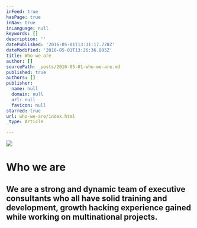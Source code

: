 ```yaml
---
inFeed: true
hasPage: true
inNav: true
inLanguage: null
keywords: []
description: ''
datePublished: '2016-05-01T13:31:17.728Z'
dateModified: '2016-05-01T13:26:36.895Z'
title: Who we are
author: []
sourcePath: _posts/2016-05-01-who-we-are.md
published: true
authors: []
publisher:
  name: null
  domain: null
  url: null
  favicon: null
starred: true
url: who-we-are/index.html
_type: Article

---
```

![](https://the-grid-user-content.s3-us-west-2.amazonaws.com/b5b100b9-d126-4c1b-889d-abd5bb016313.jpg)

# Who we are

## We are a strong and dynamic team of executive consultants who all have solid training and development, growth hacking experience gained while working on multinational projects.